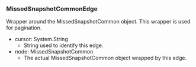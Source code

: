 ### MissedSnapshotCommonEdge
Wrapper around the MissedSnapshotCommon object. This wrapper is used for pagination.

- cursor: System.String
  - String used to identify this edge.
- node: MissedSnapshotCommon
  - The actual MissedSnapshotCommon object wrapped by this edge.
